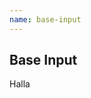 ```yaml
---
name: base-input
---
```


## Base Input

<base-knobs hideEvents tab="src" src="./components.json" name="base-input">
<base-input required type="email" errormessage="nei"  autovalidate>
Halla
</base-input>
</base-knobs>
